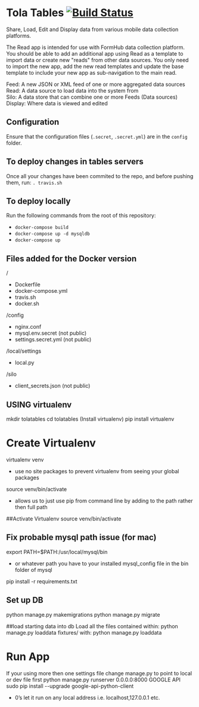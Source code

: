 

Tola Tables [![Build Status](https://travis-ci.org/toladata/TolaTables.svg?branch=master)](https://travis-ci.org/toladata/TolaTables)
====
Share, Load, Edit and Display data from various mobile data collection platforms.

The Read app is intended for use with FormHub data collection platform.  You should be able
to add an additional app using Read as a template to import data or create new "reads"
from other data sources.  You only need to import the new app, add the new read templates
and update the base template to include your new app as sub-navigation to the main read.

Feed: A new JSON or XML feed of one or more aggregated data sources<br>
Read: A data source to load data into the system from<br>
Silo: A data store that can combine one or more Feeds (Data sources)<br>
Display: Where data is viewed and edited<br>

## Configuration
Ensure that the configuration files (`.secret`, `.secret.yml`) are in the `config` folder.

## To deploy changes in tables servers
Once all your changes have been commited to the repo, and before pushing them, run:
`. travis.sh`

## To deploy locally
Run the following commands from the root of this repository:
  - `docker-compose build`
  - `docker-compose up -d mysqldb`
  - `docker-compose up`

## Files added for the Docker version

/
 - Dockerfile
 - docker-compose.yml
 - travis.sh
 - docker.sh

/config
 - nginx.conf
 - mysql.env.secret (not public)
 - settings.secret.yml (not public)

/local/settings
 - local.py

/silo
 - client_secrets.json (not public)



## USING virtualenv
mkdir tolatables
cd tolatables
(Install virtualenv)
pip install virtualenv

# Create Virtualenv
virtualenv venv
* use no site packages to prevent virtualenv from seeing your global packages

source venv/bin/activate
* allows us to just use pip from command line by adding to the path rather then full path

##Activate Virtualenv
source venv/bin/activate

## Fix probable mysql path issue (for mac)
export PATH=$PATH:/usr/local/mysql/bin
* or whatever path you have to your installed mysql_config file in the bin folder of mysql

pip install -r requirements.txt

## Set up DB
python manage.py makemigrations
python manage.py migrate

##load starting data into db
Load all the files contained within:
python manage.py loaddata fixtures/
with:
python manage.py loaddata <filepath>


# Run App
If your using more then one settings file change manage.py to point to local or dev file first
python manage.py runserver 0.0.0.0:8000
GOOGLE API
sudo pip install --upgrade google-api-python-client
* 0’s let it run on any local address i.e. localhost,127.0.0.1 etc.
